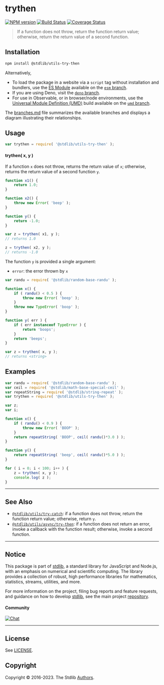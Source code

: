 <!--

@license Apache-2.0

Copyright (c) 2018 The Stdlib Authors.

Licensed under the Apache License, Version 2.0 (the "License");
you may not use this file except in compliance with the License.
You may obtain a copy of the License at

   http://www.apache.org/licenses/LICENSE-2.0

Unless required by applicable law or agreed to in writing, software
distributed under the License is distributed on an "AS IS" BASIS,
WITHOUT WARRANTIES OR CONDITIONS OF ANY KIND, either express or implied.
See the License for the specific language governing permissions and
limitations under the License.

-->

# trythen

[![NPM version][npm-image]][npm-url] [![Build Status][test-image]][test-url] [![Coverage Status][coverage-image]][coverage-url] <!-- [![dependencies][dependencies-image]][dependencies-url] -->

> If a function does not throw, return the function return value; otherwise, return the return value of a second function.

<!-- Section to include introductory text. Make sure to keep an empty line after the intro `section` element and another before the `/section` close. -->

<section class="intro">

</section>

<!-- /.intro -->

<!-- Package usage documentation. -->

<section class="installation">

## Installation

```bash
npm install @stdlib/utils-try-then
```

Alternatively,

-   To load the package in a website via a `script` tag without installation and bundlers, use the [ES Module][es-module] available on the [`esm` branch][esm-url].
-   If you are using Deno, visit the [`deno` branch][deno-url].
-   For use in Observable, or in browser/node environments, use the [Universal Module Definition (UMD)][umd] build available on the [`umd` branch][umd-url].

The [branches.md][branches-url] file summarizes the available branches and displays a diagram illustrating their relationships.

</section>

<section class="usage">

## Usage

```javascript
var trythen = require( '@stdlib/utils-try-then' );
```

#### trythen( x, y )

If a function `x` does not throw, returns the return value of `x`; otherwise, returns the return value of a second function `y`.

```javascript
function x1() {
    return 1.0;
}

function x2() {
    throw new Error( 'beep' );
}

function y() {
    return -1.0;
}

var z = trythen( x1, y );
// returns 1.0

z = trythen( x2, y );
// returns -1.0
```

The function `y` is provided a single argument:

-   `error`: the error thrown by `x`

```javascript
var randu = require( '@stdlib/random-base-randu' );

function x() {
    if ( randu() < 0.5 ) {
        throw new Error( 'beep' );
    }
    throw new TypeError( 'boop' );
}

function y( err ) {
    if ( err instanceof TypeError ) {
        return 'boops';
    }
    return 'beeps';
}

var z = trythen( x, y );
// returns <string>
```

</section>

<!-- /.usage -->

<!-- Package usage notes. Make sure to keep an empty line after the `section` element and another before the `/section` close. -->

<section class="notes">

</section>

<!-- /.notes -->

<!-- Package usage examples. -->

<section class="examples">

## Examples

<!-- eslint no-undef: "error" -->

```javascript
var randu = require( '@stdlib/random-base-randu' );
var ceil = require( '@stdlib/math-base-special-ceil' );
var repeatString = require( '@stdlib/string-repeat' );
var trythen = require( '@stdlib/utils-try-then' );

var z;
var i;

function x() {
    if ( randu() < 0.9 ) {
        throw new Error( 'BOOP' );
    }
    return repeatString( 'BOOP', ceil( randu()*3.0 ) );
}

function y() {
    return repeatString( 'beep', ceil( randu()*5.0 ) );
}

for ( i = 0; i < 100; i++ ) {
    z = trythen( x, y );
    console.log( z );
}
```

</section>

<!-- /.examples -->

<!-- Section to include cited references. If references are included, add a horizontal rule *before* the section. Make sure to keep an empty line after the `section` element and another before the `/section` close. -->

<section class="references">

</section>

<!-- /.references -->

<!-- Section for related `stdlib` packages. Do not manually edit this section, as it is automatically populated. -->

<section class="related">

* * *

## See Also

-   <span class="package-name">[`@stdlib/utils/try-catch`][@stdlib/utils/try-catch]</span><span class="delimiter">: </span><span class="description">if a function does not throw, return the function return value; otherwise, return `y`.</span>
-   <span class="package-name">[`@stdlib/utils/async/try-then`][@stdlib/utils/async/try-then]</span><span class="delimiter">: </span><span class="description">if a function does not return an error, invoke a callback with the function result; otherwise, invoke a second function.</span>

</section>

<!-- /.related -->

<!-- Section for all links. Make sure to keep an empty line after the `section` element and another before the `/section` close. -->


<section class="main-repo" >

* * *

## Notice

This package is part of [stdlib][stdlib], a standard library for JavaScript and Node.js, with an emphasis on numerical and scientific computing. The library provides a collection of robust, high performance libraries for mathematics, statistics, streams, utilities, and more.

For more information on the project, filing bug reports and feature requests, and guidance on how to develop [stdlib][stdlib], see the main project [repository][stdlib].

#### Community

[![Chat][chat-image]][chat-url]

---

## License

See [LICENSE][stdlib-license].


## Copyright

Copyright &copy; 2016-2023. The Stdlib [Authors][stdlib-authors].

</section>

<!-- /.stdlib -->

<!-- Section for all links. Make sure to keep an empty line after the `section` element and another before the `/section` close. -->

<section class="links">

[npm-image]: http://img.shields.io/npm/v/@stdlib/utils-try-then.svg
[npm-url]: https://npmjs.org/package/@stdlib/utils-try-then

[test-image]: https://github.com/stdlib-js/utils-try-then/actions/workflows/test.yml/badge.svg?branch=main
[test-url]: https://github.com/stdlib-js/utils-try-then/actions/workflows/test.yml?query=branch:main

[coverage-image]: https://img.shields.io/codecov/c/github/stdlib-js/utils-try-then/main.svg
[coverage-url]: https://codecov.io/github/stdlib-js/utils-try-then?branch=main

<!--

[dependencies-image]: https://img.shields.io/david/stdlib-js/utils-try-then.svg
[dependencies-url]: https://david-dm.org/stdlib-js/utils-try-then/main

-->

[chat-image]: https://img.shields.io/gitter/room/stdlib-js/stdlib.svg
[chat-url]: https://gitter.im/stdlib-js/stdlib/

[stdlib]: https://github.com/stdlib-js/stdlib

[stdlib-authors]: https://github.com/stdlib-js/stdlib/graphs/contributors

[umd]: https://github.com/umdjs/umd
[es-module]: https://developer.mozilla.org/en-US/docs/Web/JavaScript/Guide/Modules

[deno-url]: https://github.com/stdlib-js/utils-try-then/tree/deno
[umd-url]: https://github.com/stdlib-js/utils-try-then/tree/umd
[esm-url]: https://github.com/stdlib-js/utils-try-then/tree/esm
[branches-url]: https://github.com/stdlib-js/utils-try-then/blob/main/branches.md

[stdlib-license]: https://raw.githubusercontent.com/stdlib-js/utils-try-then/main/LICENSE

<!-- <related-links> -->

[@stdlib/utils/try-catch]: https://github.com/stdlib-js/utils-try-catch

[@stdlib/utils/async/try-then]: https://github.com/stdlib-js/utils-async-try-then

<!-- </related-links> -->

</section>

<!-- /.links -->
